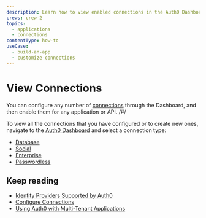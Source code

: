 ```yaml
---
description: Learn how to view enabled connections in the Auth0 Dashboard.
crews: crew-2
topics:
  - applications
  - connections
contentType: how-to
useCase:
  - build-an-app
  - customize-connections
---
```

# View Connections

You can configure any number of [connections](/connections) through the Dashboard, and then enable them for any application or API. /#/

To view all the connections that you have configured or to create new ones, navigate to the [Auth0 Dashboard](${manage_url}/#/) and select a connection type:

- [Database](${manage_url}/#/connections/database)
- [Social](${manage_url}/#/connections/social)
- [Enterprise](${manage_url}/#/connections/enterprise)
- [Passwordless](${manage_url}/#/connections/passwordless)


## Keep reading

- [Identity Providers Supported by Auth0](/identityproviders)
- [Configure Connections](/applications/multiple-tenants)
- [Using Auth0 with Multi-Tenant Applications](/design/using-auth0-with-multi-tenant-apps)
